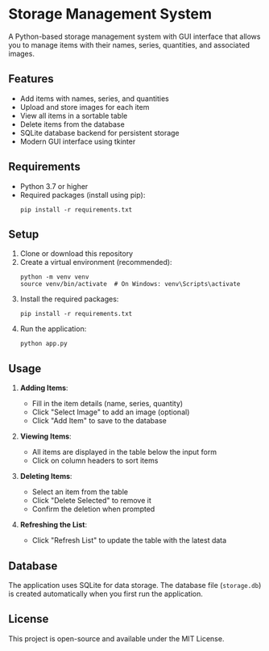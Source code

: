 # Storage Management System

A Python-based storage management system with GUI interface that allows you to manage items with their names, series, quantities, and associated images.

## Features

- Add items with names, series, and quantities
- Upload and store images for each item
- View all items in a sortable table
- Delete items from the database
- SQLite database backend for persistent storage
- Modern GUI interface using tkinter

## Requirements

- Python 3.7 or higher
- Required packages (install using pip):
  ```
  pip install -r requirements.txt
  ```

## Setup

1. Clone or download this repository
2. Create a virtual environment (recommended):
   ```
   python -m venv venv
   source venv/bin/activate  # On Windows: venv\Scripts\activate
   ```
3. Install the required packages:
   ```
   pip install -r requirements.txt
   ```
4. Run the application:
   ```
   python app.py
   ```

## Usage

1. **Adding Items**:

   - Fill in the item details (name, series, quantity)
   - Click "Select Image" to add an image (optional)
   - Click "Add Item" to save to the database

2. **Viewing Items**:

   - All items are displayed in the table below the input form
   - Click on column headers to sort items

3. **Deleting Items**:

   - Select an item from the table
   - Click "Delete Selected" to remove it
   - Confirm the deletion when prompted

4. **Refreshing the List**:
   - Click "Refresh List" to update the table with the latest data

## Database

The application uses SQLite for data storage. The database file (`storage.db`) is created automatically when you first run the application.

## License

This project is open-source and available under the MIT License.

